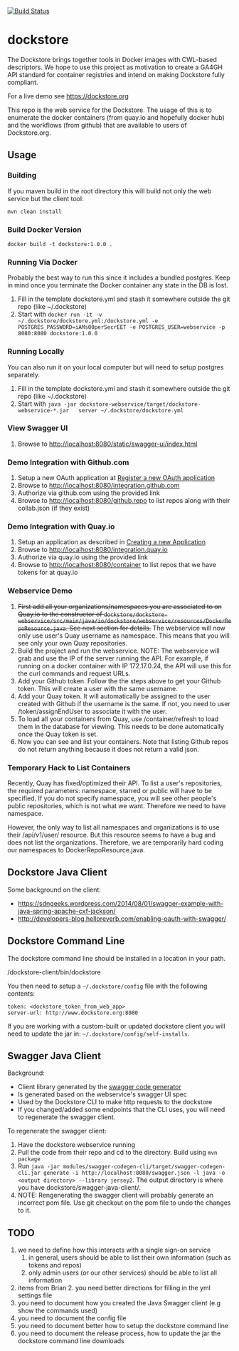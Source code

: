 [![Build Status](https://travis-ci.org/ga4gh/dockstore.svg?branch=develop)](https://travis-ci.org/CancerCollaboratory/dockstore)

# dockstore

The Dockstore brings together tools in Docker images with CWL-based descriptors.  We hope to use this project as motivation to create a GA4GH API standard for container registries and intend on making Dockstore fully compliant.

For a live demo see https://dockstore.org

This repo is the web service for the Dockstore. The usage of this is to enumerate the docker containers (from quay.io and hopefully docker hub) and the workflows (from github) that are available to users of Dockstore.org.

## Usage

### Building

If you maven build in the root directory this will build not only the web service but the client tool:

    mvn clean install

### Build Docker Version

    docker build -t dockstore:1.0.0 .

### Running Via Docker

Probably the best way to run this since it includes a bundled postgres.  Keep in mind once you terminate the Docker container
any state in the DB is lost.

1. Fill in the template dockstore.yml and stash it somewhere outside the git repo (like ~/.dockstore)
2. Start with `docker run -it -v ~/.dockstore/dockstore.yml:/dockstore.yml -e POSTGRES_PASSWORD=iAMs00perSecrEET -e POSTGRES_USER=webservice -p 8080:8080 dockstore:1.0.0`

### Running Locally

You can also run it on your local computer but will need to setup postgres separately.

1. Fill in the template dockstore.yml and stash it somewhere outside the git repo (like ~/.dockstore)
2. Start with `java -jar dockstore-webservice/target/dockstore-webservice-*.jar   server ~/.dockstore/dockstore.yml`

### View Swagger UI

1. Browse to [http://localhost:8080/static/swagger-ui/index.html](http://localhost:8080/static/swagger-ui/index.html)

### Demo Integration with Github.com

1. Setup a new OAuth application at [Register a new OAuth application](https://github.com/settings/applications/new)
2. Browse to [http://localhost:8080/integration.github.com](http://localhost:8080/integration.github.com)
3. Authorize via github.com using the provided link
4. Browse to [http://localhost:8080/github.repo](http://localhost:8080/github.repo) to list repos along with their collab.json (if they exist)

### Demo Integration with Quay.io

1. Setup an application as described in [Creating a new Application](http://docs.quay.io/api/)
2. Browse to [http://localhost:8080/integration.quay.io](http://localhost:8080/integration.quay.io)
3. Authorize via quay.io using the provided link
4. Browse to [http://localhost:8080/container](http://localhost:8080/container) to list repos that we have tokens for at quay.io

### Webservice Demo

1. ~~First add all your organizations/namespaces you are associated to on Quay.io to the constructor of `dockstore/dockstore-webservice/src/main/java/io/dockstore/webservice/resources/DockerRepoResource.java`. See next section for details.~~ The webservice will now only use user's Quay username as namespace. This means that you will see only your own Quay repositories.
2. Build the project and run the webservice. NOTE: The webservice will grab and use the IP of the server running the API. For example, if running on a docker container with IP 172.17.0.24, the API will use this for the curl commands and request URLs.
3. Add your Github token. Follow the the steps above to get your Github token. This will create a user with the same username.
4. Add your Quay token. It will automatically be assigned to the user created with Github if the username is the same. If not, you need to user /token/assignEndUser to associate it with the user.
5. To load all your containers from Quay, use /container/refresh to load them in the database for viewing. This needs to be done automatically once the Quay token is set.
6. Now you can see and list your containers. Note that listing Github repos do not return anything because it does not return a valid json.

### Temporary Hack to List Containers

Recently, Quay has fixed/optimized their API. To list a user's repositories, the required parameters: namespace, starred or public will have to be specified. If you do not specify namespace, you will see other people's public repositories, which is not what we want. Therefore we need to have namespace.

However, the only way to list all namespaces and organizations is to use their /api/v1/user/ resource. But this resource seems to have a bug and does not list the organizations. Therefore, we are temporarily hard coding our namespaces to DockerRepoResource.java.

## Dockstore Java Client

Some background on the client:

* https://sdngeeks.wordpress.com/2014/08/01/swagger-example-with-java-spring-apache-cxf-jackson/
* http://developers-blog.helloreverb.com/enabling-oauth-with-swagger/

## Dockstore Command Line

The dockstore command line should be installed in a location in your path.

  /dockstore-client/bin/dockstore

You then need to setup a `~/.dockstore/config` file with the following contents:

```
token: <dockstore_token_from_web_app>
server-url: http://www.dockstore.org:8080
```

If you are working with a custom-built or updated dockstore client you will need to update the jar in: `~/.dockstore/config/self-installs`.

## Swagger Java Client
Background:

 * Client library generated by the [swagger code generator](https://github.com/swagger-api/swagger-codegen)
 * Is generated based on the webservice's swagger UI spec
 * Used by the Dockstore CLI to make http requests to the dockstore
 * If you changed/added some endpoints that the CLI uses, you will need to regenerate the swagger client.
 
To regenerate the swagger client:

1. Have the dockstore webservice running
2. Pull the code from their repo and cd to the directory. Build using `mvn package`
3. Run `java -jar modules/swagger-codegen-cli/target/swagger-codegen-cli.jar generate -i http://localhost:8080/swagger.json -l java -o <output directory> --library jersey2`. The output directory is where you have dockstore/swagger-java-client/.
4. NOTE: Rengenerating the swagger client will probably generate an incorrect pom file. Use git checkout on the pom file to undo the changes to it.

## TODO

1. we need to define how this interacts with a single sign-on service
   1. in general, users should be able to list their own information (such as tokens and repos)
   2. only admin users (or our other services) should be able to list all information  
1. items from Brian
   2. you need better directions for filling in the yml settings file
1. you need to document how you created the Java Swagger client (e.g show the commands used)
1. you need to document the config file
1. you need to document better how to setup the dockstore command line
1. you need to document the release process, how to update the jar the dockstore command line downloads

